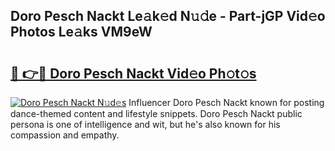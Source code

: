 ## Doro Pesch Nackt Le𝚊k𝚎d N𝚞𝚍e - Part-jGP Vid𝚎o Photos Le𝚊ks VM9eW

# <h2><a href="http://fb672j.evod.top/?m=Doro+Pesch+Nackt">🔗 👉🔴 Doro Pesch Nackt Vid𝚎o Ph𝚘t𝚘s</a></h2>

[![Doro Pesch Nackt N𝚞d𝚎s](https://i.imgur.com/8V9OHl7.gif)](http://fb672j.evod.top/?m=Doro+Pesch+Nackt)
Influencer Doro Pesch Nackt known for posting dance-themed content and lifestyle snippets. Doro Pesch Nackt public persona is one of intelligence and wit, but he's also known for his compassion and empathy. 
